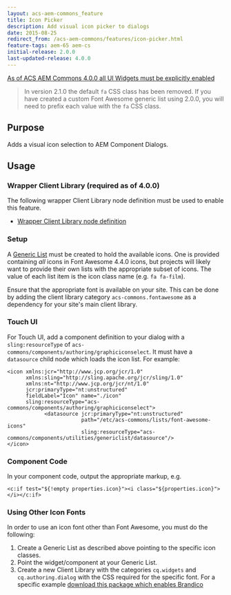 ```yaml
---
layout: acs-aem-commons_feature
title: Icon Picker
description: Add visual icon picker to dialogs
date: 2015-08-25
redirect_from: /acs-aem-commons/features/icon-picker.html
feature-tags: aem-65 aem-cs
initial-release: 2.0.0
last-updated-release: 4.0.0
---
```


<div class="banner--notice">
<a href="/acs-aem-commons/pages/releases/4-0-0.html" target="_blank">As of ACS AEM Commons 4.0.0 all UI Widgets must be explicitly enabled</a>
</div>


> In version 2.1.0 the default `fa` CSS class has been removed. If you have created a custom Font Awesome generic list using 2.0.0, you will need to prefix each value with the `fa` CSS class.

## Purpose

Adds a visual icon selection to AEM Component Dialogs.

## Usage

### Wrapper Client Library (required as of 4.0.0)

The following wrapper Client Library node definition must be used to enable this feature.

* [Wrapper Client Library node definition](https://github.com/Adobe-Consulting-Services/acs-aem-commons/blob/master/ui.apps/src/main/content/jcr_root/apps/acs-commons/touchui-widgets/icon-picker/.content.xml)

### Setup

A [Generic List](/acs-aem-commons/features/generic-lists.html) must be created to hold the available icons. One is provided containing *all* icons in Font Awesome 4.4.0 icons, but projects will likely want to provide their own lists with the appropriate subset of icons. The value of each list item is the icon class name (e.g. `fa fa-film`).

Ensure that the appropriate font is available on your site. This can be done by adding the client library category `acs-commons.fontawesome` as a dependency for your site's main client library.

### Touch UI

For Touch UI, add a component definition to your dialog with a `sling:resourceType` of `acs-commons/components/authoring/graphiciconselect`. It must have a `datasource` child node which loads the icon list. For example:

    <icon xmlns:jcr="http://www.jcp.org/jcr/1.0"
          xmlns:sling="http://sling.apache.org/jcr/sling/1.0"
          xmlns:nt="http://www.jcp.org/jcr/nt/1.0"
          jcr:primaryType="nt:unstructured"
          fieldLabel="Icon" name="./icon"
          sling:resourceType="acs-commons/components/authoring/graphiciconselect">
                <datasource jcr:primaryType="nt:unstructured"
                            path="/etc/acs-commons/lists/font-awesome-icons"
                            sling:resourceType="acs-commons/components/utilities/genericlist/datasource"/>
    </icon>

### Component Code

In your component code, output the appropriate markup, e.g.

    <c:if test="${!empty properties.icon}"><i class="${properties.icon}"></i></c:if>

### Using Other Icon Fonts

In order to use an icon font other than Font Awesome, you must do the following:

1. Create a Generic List as described above pointing to the specific icon classes.
2. Point the widget/component at your Generic List.
3. Create a new Client Library with the categories `cq.widgets` and `cq.authoring.dialog` with the CSS required for the specific font. For a specific example [download this package which enables Brandico](https://files.acrobat.com/a/preview/265e6578-936d-4ffc-8b14-99355c8baf08)
